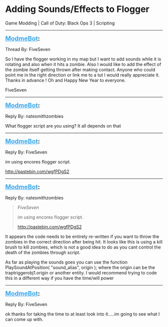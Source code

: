 # Adding Sounds/Effects to Flogger
Game Modding | Call of Duty: Black Ops 3 | Scripting

---
<strong style="font-size: 1.4em;"><span style="text-decoration: underline;text-decoration-color: #34a7f9;"><span style="color:#34a7f9;">ModmeBot</span></span>:</strong>

<p>Thread By: FiveSeven<br /><p style="text-align:left;">So I have the flogger working in my map but I want to add sounds while it is rotating and also when it hits a zombie. Also I would like to add the effect of the zombie itself getting thrown after making contact. Anyone who could point me in the right direction or link me to a tut I would really appreciate it. Thanks in advance ! Oh and Happy New Year to everyone.</p><p style="text-align:left;"></p><p style="text-align:left;">FiveSeven</p></p>

---
<strong style="font-size: 1.4em;"><span style="text-decoration: underline;text-decoration-color: #34a7f9;"><span style="color:#34a7f9;">ModmeBot</span></span>:</strong>

<p>Reply By: natesmithzombies<br /><p style="text-align:left;">What flogger script are you using? It all depends on that </p></p>

---
<strong style="font-size: 1.4em;"><span style="text-decoration: underline;text-decoration-color: #34a7f9;"><span style="color:#34a7f9;">ModmeBot</span></span>:</strong>

<p>Reply By: FiveSeven<br /><p style="text-align:left;">im using encores flogger script.</p><p style="text-align:left;"></p><p style="text-align:left;"><a href="http://pastebin.com/wgfPDgS2">http://pastebin.com/wgfPDgS2</a></p><p style="text-align:left;"></p></p>

---
<strong style="font-size: 1.4em;"><span style="text-decoration: underline;text-decoration-color: #34a7f9;"><span style="color:#34a7f9;">ModmeBot</span></span>:</strong>

<p>Reply By: natesmithzombies<br /><blockquote><em>FiveSeven</em><p style="text-align:left;">im using encores flogger script.</p><p style="text-align:left;"></p><p style="text-align:left;"><a href="http://pastebin.com/wgfPDgS2">http://pastebin.com/wgfPDgS2</a></p><p style="text-align:left;"></p></blockquote><p style="text-align:left;">It appears the code needs to be entirely re-written if you want to throw the zombies in the correct direction after being hit. It looks like this is using a kill brush to kill zombies, which is not a good idea to do as you cant control the death of the zombies through script.</p><p style="text-align:left;"></p><p style="text-align:left;">As far as playing the sounds goes you can use the function PlaySoundAtPosition( &quot;sound_alias&quot;, origin ); where the origin can be the traptriggerobj1.origin or another entity. I would recommend trying to code this in a different way if you have the time/will power</p></p>

---
<strong style="font-size: 1.4em;"><span style="text-decoration: underline;text-decoration-color: #34a7f9;"><span style="color:#34a7f9;">ModmeBot</span></span>:</strong>

<p>Reply By: FiveSeven<br /><p style="text-align:left;">ok thanks for taking the time to at least look into it.....im going to see what I can come up with.</p></p>
